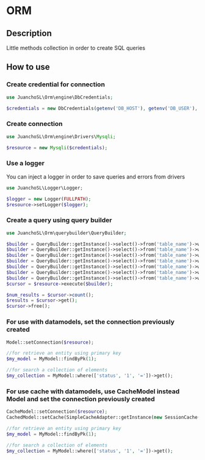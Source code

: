 # ORM

## Description

Little methods collection in order to create SQL queries

## How to use

### Create credential for connection
```php
use JuanchoSL\Orm\engine\DbCredentials;

$credentials = new DbCredentials(getenv('DB_HOST'), getenv('DB_USER'), getenv('DB_PASS'), getenv('DB_DATABASE'));
```

### Create connection
```php
use JuanchoSL\Orm\engine\Drivers\Mysqli;

$resource = new Mysqli($credentials);
```

### Use a logger
You can inject a logger in order to save queries and errors from drivers
```php
use JuanchoSL\Logger\Logger;

$logger = new Logger(FULLPATH);
$resource->setLogger($logger);
```

### Create a query using query builder
```php
use JuanchoSL\Orm\querybuilder\QueryBuilder;

$builder = QueryBuilder::getInstance()->select()->from('table_name')->where(['campo', 'valor'], ['dato', 2]);//SELECT * FROM table_name WHERE (campo='valor' AND dato=2)
$builder = QueryBuilder::getInstance()->select()->from('table_name')->where(['campo', 'valor'])->where(['dato', 2]);//SELECT * FROM table_name WHERE (campo='valor') AND (dato=2)
$builder = QueryBuilder::getInstance()->select()->from('table_name')->where(['campo', 'valor'])->where(['dato', 2, '>']);//SELECT * FROM table_name WHERE (campo='valor') AND (dato > 2)
$builder = QueryBuilder::getInstance()->select()->from('table_name')->where(['campo', 'valor'])->where(['dato', [2], true]);//SELECT * FROM table_name WHERE (campo='valor') AND (dato IN (2))
$builder = QueryBuilder::getInstance()->select()->from('table_name')->where(['campo', 'valor'])->where(['dato', [2], false]);//SELECT * FROM table_name WHERE (campo='valor') AND (dato NOT IN (2))
$builder = QueryBuilder::getInstance()->select()->from('table_name')->where(['campo', 'valor'])->where(['dato', null, true]);//SELECT * FROM table_name WHERE (campo='valor') AND (dato IS NULL))
$builder = QueryBuilder::getInstance()->select()->from('table_name')->where(['campo', 'valor'])->where(['dato', null, false]);//SELECT * FROM table_name WHERE (campo='valor') AND (dato IS NOT NULL))
$cursor = $resource->execute($builder);

$num_results = $cursor->count();
$results = $cursor->get();
$cursor->free();
```

### For use with datamodels, set the connection previously created
```php
Model::setConnection($resource);

//for retrieve an entity using primary key
$my_model = MyModel::findByPk(1);

//for search a collection of elements
$my_collection = MyModel::where(['status', '1', '='])->get();
```

### For use cache with datamodels, use CacheModel instead Model and set the connection previously created
```php
CacheModel::setConnection($resource);
CachedModel::setCache(SimpleCacheAdapter::getInstance(new SessionCache('cache_database')));

//for retrieve an entity using primary key
$my_model = MyModel::findByPk(1);

//for search a collection of elements
$my_collection = MyModel::where(['status', '1', '='])->get();
```